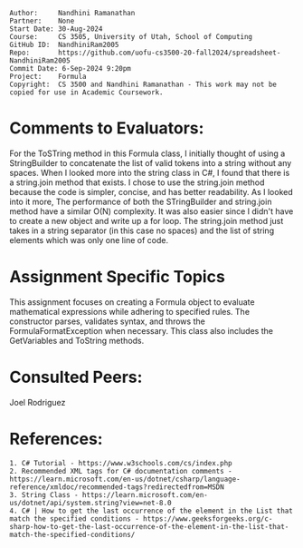 ```
Author:     Nandhini Ramanathan
Partner:    None
Start Date: 30-Aug-2024
Course:     CS 3505, University of Utah, School of Computing
GitHub ID:  NandhiniRam2005
Repo:       https://github.com/uofu-cs3500-20-fall2024/spreadsheet-NandhiniRam2005
Commit Date: 6-Sep-2024 9:20pm
Project:    Formula
Copyright:  CS 3500 and Nandhini Ramanathan - This work may not be copied for use in Academic Coursework.
```

# Comments to Evaluators:

For the ToSTring method in this Formula class, I initially thought of using a StringBuilder to concatenate 
the list of valid tokens into a string without any spaces. When I looked more into the string class in C#, I 
found that there is a string.join method that exists. I chose to use the string.join method because the code
is simpler, concise, and has better readability. As I looked into it more, The performance of both the STringBuilder 
and string.join method have a similar O(N) complexity. It was also easier since I didn't have to create a new object 
and write up a for loop. The string.join method just takes in a string separator (in this case no spaces) and the list
of string elements which was only one line of code.

# Assignment Specific Topics
This assignment focuses on creating a Formula object to evaluate mathematical expressions 
while adhering to specified rules. The constructor parses, validates syntax, and throws the 
FormulaFormatException when necessary. This class also includes the GetVariables and ToString methods.

# Consulted Peers:

Joel Rodriguez

# References:

    1. C# Tutorial - https://www.w3schools.com/cs/index.php
    2. Recommended XML tags for C# documentation comments - https://learn.microsoft.com/en-us/dotnet/csharp/language-reference/xmldoc/recommended-tags?redirectedfrom=MSDN
    3. String Class - https://learn.microsoft.com/en-us/dotnet/api/system.string?view=net-8.0
    4. C# | How to get the last occurrence of the element in the List that match the specified conditions - https://www.geeksforgeeks.org/c-sharp-how-to-get-the-last-occurrence-of-the-element-in-the-list-that-match-the-specified-conditions/


